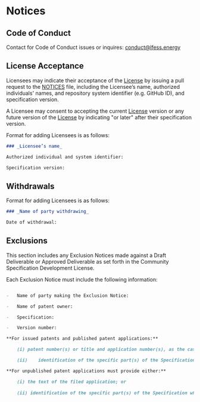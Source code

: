 # Notices

## Code of Conduct

Contact for Code of Conduct issues or inquires: [conduct@lfess.energy](mailto:conduct@lfess.energy)

## License Acceptance

Licensees may indicate their acceptance of the [License][LICENSE] by issuing a pull request to the [NOTICES] file, including the Licensee’s name, authorized individuals' names, and repository system identifier (e.g. GitHub ID), and specification version.

A Licensee may consent to accepting the current [License][LICENSE] version or any future version of the [License][LICENSE] by indicating "or later" after their specification version.

Format for adding Licensees is as follows:

```markdown
### _Licensee’s name_

Authorized individual and system identifier:

Specification version:
```

## Withdrawals

Format for adding Licensees is as follows:

```markdown
### _Name of party withdrawing_

Date of withdrawal:  
```
## Exclusions

This section includes any Exclusion Notices made against a Draft Deliverable or Approved Deliverable as set forth in the Community Specification Development License.  

Each Exclusion Notice must include the following information:

```markdown

-	Name of party making the Exclusion Notice:

-	Name of patent owner:

-	Specification:

-	Version number:

**For issued patents and published patent applications:**

	(i)	patent number(s) or title and application number(s), as the case may be:

	(ii)	identification of the specific part(s) of the Specification whose implementation makes the excluded claim a Necessary Claim.

**For unpublished patent applications must provide either:**

	(i) the text of the filed application; or
    
	(ii) identification of the specific part(s) of the Specification whose implementation makes the excluded claim a Necessary Claim.
```

[LICENSE]: ./LICENSE
[NOTICES]: ./NOTICES.md
[SPEC]: ./
